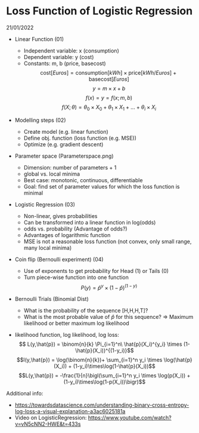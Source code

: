# Loss Function of Logistic Regression
21/01/2022

* Linear Function (01)
    * Independent variable: x (consumption)
    * Dependent variable: y (cost)
    * Constants: m, b (price, basecost)
    $$\text{cost}[Euros] = \text{consumption} [kWh] \times \text{price} [kWh/Euros] + \text{basecost} [Euros]$$ 
    $$y = m\times x + b$$
    $$f(x) = y = f(x;m,b)$$
    $$f(X;\theta) = \theta_0 \times X_0 + \theta_1 \times X_1 + \ldots + \theta_i\times X_i$$

* Modelling steps (02)
    * Create model (e.g. linear function)
    * Define obj. function (loss function (e.g. MSE))
    * Optimize (e.g. gradient descent)
* Parameter space (Parameterspace.png)
    * Dimension: number of parameters + 1 
    * global vs. local minima
    * Best case: monotonic, continuous, differentiable
    * Goal: find set of parameter values for which the loss function is minimal

* Logistic Regression (03)
    * Non-linear, gives probabilities
    * Can be transformed into a linear function in log(odds)
    * odds vs. probability (Advantage of odds?)
    * Advantages of logarithmic function
    * MSE is not a reasonable loss function (not convex, only small range, many local minima)

* Coin flip (Bernoulli experiment) (04)
    * Use of exponents to get probability for Head (1) or Tails (0) 
    * Turn piece-wise function into one function
$$P(y) = \hat{p}^{y}\times(1-\hat{p})^{(1-y)}$$ 

* Bernoulli Trials (Binomial Dist) 
    * What is the probability of the sequence [H,H,H,T]?
    * What is the most probable value of $\hat{p}$ for this sequence? $\Rightarrow$ Maximum likelihood or better maximum log likelihood

* likelihood function, log likelihood, log loss: 
$$ L(y,\hat{p}) = \binom{n}{k} \Pi_{i=1}^n\ \hat{p}(X_i)^{y_i} \times (1-\hat{p}(X_i))^{(1-y_i)}$$
$$l(y,\hat{p}) = \log(\binom{n}{k})+ \sum_{i=1}^n y_i \times \log(\hat{p}(X_i)) + (1-y_i)\times\log(1-\hat{p}(X_i))$$
$$L(y,\hat{p}) = -\frac{1}{n}\bigl(\sum_{i=1}^n y_i \times \log(p(X_i)) + (1-y_i)\times\log(1-p(X_i))\bigr)$$

Additional info:
* https://towardsdatascience.com/understanding-binary-cross-entropy-log-loss-a-visual-explanation-a3ac6025181a
* Video on LogisticRegression: https://www.youtube.com/watch?v=vN5cNN2-HWE&t=433s

